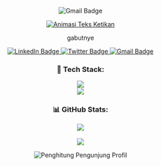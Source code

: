 <p align="center">
<img src="https://img.shields.io/badge/Gmail-D14836?style=for-the-badge&logo=gmail&logoColor=white" alt="Gmail Badge">
</p>

<p align="center">
  <a href="#">
    <img src="https://readme-typing-svg.herokuapp.com?font=Fira+Code&size=25&pause=1000&color=00FFFF&center=true&vCenter=true&width=435&lines=Software+Developer;Full-Stack+Enthusiast;Always+Learning+New+Things;Welcome+to+my+Profile" alt="Animasi Teks Ketikan">
  </a>
</p>

<p align="center">
  gabutnye
</p>

<p align="center">
<a href="https://linkedin.com/in/[aku]" target="_blank">
    <img src="https://img.shields.io/badge/LinkedIn-0077B5?style=for-the-badge&logo=linkedin&logoColor=white" alt="LinkedIn Badge">
  </a>
  <a href="https://twitter.com/[aku]" target="_blank">
    <img src="https://img.shields.io/badge/Twitter-1DA1F2?style=for-the-badge&logo=twitter&logoColor=white" alt="Twitter Badge">
  </a>
  <a href="mailto:[aku@gmail.com]">
    <img src="https://img.shields.io/badge/Gmail-D14836?style=for-the-badge&logo=gmail&logoColor=white" alt="Gmail Badge">
  </a>
</p>

<h3 align="center">🚀 Tech Stack:</h3>
<p align="center">
  <a href="#">
    <img src="https://skillicons.dev/icons?i=js,react,nodejs,express,mongodb,git,vscode,figma&theme=dark" />
  </a>
  <br>
  <a href="#">
    <img src="https://skillicons.dev/icons?i=python,java,docker,kubernetes,postman,html,css,tailwind&theme=dark" />
  </a>
</p>

<h3 align="center">📊 GitHub Stats:</h3>
<p align="center">
  <a href="#">
    <img align="center" src="https://github-readme-stats.vercel.app/api?username=[USERNAME_GITHUB_ANDA]&show_icons=true&locale=id&theme=tokyonight&count_private=true" />
  </a>
  <br><br>
  <a href="#">
    <img align="center" src="https://github-readme-stats.vercel.app/api/top-langs?username=[USERNAME_GITHUB_ANDA]&layout=compact&locale=id&theme=tokyonight" />
  </a>
</p>

<p align="center">
  <img src="https://komarev.com/ghpvc/?username=[USERNAME_GITHUB_ANDA]&label=Profile_Visitors&color=00BFFF&style=flat-square" alt="Penghitung Pengunjung Profil" />
</p>

